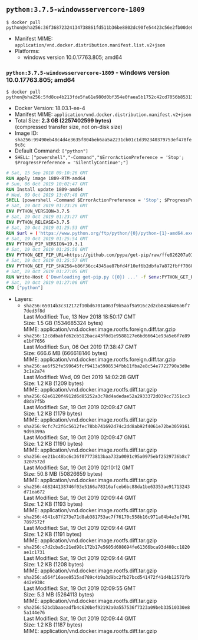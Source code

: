 ## `python:3.7.5-windowsservercore-1809`

```console
$ docker pull python@sha256:36f36872324134738861fd511b36be8802dc90fe54423c56e2fb00de05de5d57
```

-	Manifest MIME: `application/vnd.docker.distribution.manifest.list.v2+json`
-	Platforms:
	-	windows version 10.0.17763.805; amd64

### `python:3.7.5-windowsservercore-1809` - windows version 10.0.17763.805; amd64

```console
$ docker pull python@sha256:5fd8ce4b213fde5fa61e980d0bf354e0faea5b1752c42cd7056b85313aae4da9
```

-	Docker Version: 18.03.1-ee-4
-	Manifest MIME: `application/vnd.docker.distribution.manifest.v2+json`
-	Total Size: **2.3 GB (2257402599 bytes)**  
	(compressed transfer size, not on-disk size)
-	Image ID: `sha256:99490eb48c4d4e3635f804beb6aa5a2231cb01c1d392340379753ef478fe9c8c`
-	Default Command: `["python"]`
-	`SHELL`: `["powershell","-Command","$ErrorActionPreference = 'Stop'; $ProgressPreference = 'SilentlyContinue';"]`

```dockerfile
# Sat, 15 Sep 2018 09:10:26 GMT
RUN Apply image 1809-RTM-amd64
# Sun, 06 Oct 2019 10:02:47 GMT
RUN Install update 1809-amd64
# Wed, 09 Oct 2019 13:07:48 GMT
SHELL [powershell -Command $ErrorActionPreference = 'Stop'; $ProgressPreference = 'SilentlyContinue';]
# Sat, 19 Oct 2019 01:23:26 GMT
ENV PYTHON_VERSION=3.7.5
# Sat, 19 Oct 2019 01:23:27 GMT
ENV PYTHON_RELEASE=3.7.5
# Sat, 19 Oct 2019 01:25:53 GMT
RUN $url = ('https://www.python.org/ftp/python/{0}/python-{1}-amd64.exe' -f $env:PYTHON_RELEASE, $env:PYTHON_VERSION); 	Write-Host ('Downloading {0} ...' -f $url); 	[Net.ServicePointManager]::SecurityProtocol = [Net.SecurityProtocolType]::Tls12; 	Invoke-WebRequest -Uri $url -OutFile 'python.exe'; 		Write-Host 'Installing ...'; 	Start-Process python.exe -Wait 		-ArgumentList @( 			'/quiet', 			'InstallAllUsers=1', 			'TargetDir=C:\Python', 			'PrependPath=1', 			'Shortcuts=0', 			'Include_doc=0', 			'Include_pip=0', 			'Include_test=0' 		); 		$env:PATH = [Environment]::GetEnvironmentVariable('PATH', [EnvironmentVariableTarget]::Machine); 		Write-Host 'Verifying install ...'; 	Write-Host '  python --version'; python --version; 		Write-Host 'Removing ...'; 	Remove-Item python.exe -Force; 		Write-Host 'Complete.'
# Sat, 19 Oct 2019 01:25:54 GMT
ENV PYTHON_PIP_VERSION=19.3.1
# Sat, 19 Oct 2019 01:25:56 GMT
ENV PYTHON_GET_PIP_URL=https://github.com/pypa/get-pip/raw/ffe826207a010164265d9cc807978e3604d18ca0/get-pip.py
# Sat, 19 Oct 2019 01:25:57 GMT
ENV PYTHON_GET_PIP_SHA256=b86f36cc4345ae87bfd4f10ef6b2dbfa7a872fbff70608a1e43944d283fd0eee
# Sat, 19 Oct 2019 01:27:05 GMT
RUN Write-Host ('Downloading get-pip.py ({0}) ...' -f $env:PYTHON_GET_PIP_URL); 	[Net.ServicePointManager]::SecurityProtocol = [Net.SecurityProtocolType]::Tls12; 	Invoke-WebRequest -Uri $env:PYTHON_GET_PIP_URL -OutFile 'get-pip.py'; 	Write-Host ('Verifying sha256 ({0}) ...' -f $env:PYTHON_GET_PIP_SHA256); 	if ((Get-FileHash 'get-pip.py' -Algorithm sha256).Hash -ne $env:PYTHON_GET_PIP_SHA256) { 		Write-Host 'FAILED!'; 		exit 1; 	}; 		Write-Host ('Installing pip=={0} ...' -f $env:PYTHON_PIP_VERSION); 	python get-pip.py 		--disable-pip-version-check 		--no-cache-dir 		('pip=={0}' -f $env:PYTHON_PIP_VERSION) 	; 	Remove-Item get-pip.py -Force; 		Write-Host 'Verifying pip install ...'; 	pip --version; 		Write-Host 'Complete.'
# Sat, 19 Oct 2019 01:27:06 GMT
CMD ["python"]
```

-	Layers:
	-	`sha256:65014b3c312172f10bd6701a063f9b5aaf9a916c2d2cb843d406a6f77ded3f8d`  
		Last Modified: Tue, 13 Nov 2018 18:50:17 GMT  
		Size: 1.5 GB (1534685324 bytes)  
		MIME: application/vnd.docker.image.rootfs.foreign.diff.tar.gzip
	-	`sha256:12c8dbabfd62cb512baca43f0d1e9588127e6bd66641e93a5e6f7e89e1bf7656`  
		Last Modified: Sun, 06 Oct 2019 17:38:47 GMT  
		Size: 666.6 MB (666618146 bytes)  
		MIME: application/vnd.docker.image.rootfs.foreign.diff.tar.gzip
	-	`sha256:ae6f52fe599645fcf9413a5908534fbb11fba2e8c54e7722790a3d0e3c1e2a74`  
		Last Modified: Wed, 09 Oct 2019 14:02:28 GMT  
		Size: 1.2 KB (1209 bytes)  
		MIME: application/vnd.docker.image.rootfs.diff.tar.gzip
	-	`sha256:62e6120f4912d6d85252a3c78d4adedae52a2933372d039cc7351cc3d8da7f5b`  
		Last Modified: Sat, 19 Oct 2019 02:09:47 GMT  
		Size: 1.2 KB (1179 bytes)  
		MIME: application/vnd.docker.image.rootfs.diff.tar.gzip
	-	`sha256:9cfc7c2f6c5612fec78bb741692d74c2dd8ab92f4061e72be30591619d99399a`  
		Last Modified: Sat, 19 Oct 2019 02:09:47 GMT  
		Size: 1.2 KB (1190 bytes)  
		MIME: application/vnd.docker.image.rootfs.diff.tar.gzip
	-	`sha256:ee21bc48bc6c36f07773813baa732a0091c95a0975ebf2529736b8c73207572d`  
		Last Modified: Sat, 19 Oct 2019 02:10:12 GMT  
		Size: 50.8 MB (50826659 bytes)  
		MIME: application/vnd.docker.image.rootfs.diff.tar.gzip
	-	`sha256:468244138746f03e5166a78316afceb6bc88da1be63353ae91713243d71ea672`  
		Last Modified: Sat, 19 Oct 2019 02:09:44 GMT  
		Size: 1.2 KB (1193 bytes)  
		MIME: application/vnd.docker.image.rootfs.diff.tar.gzip
	-	`sha256:4541c87f273e71d8ab381753ac7f76170c558b16c971a04b4e3ef7017897572f`  
		Last Modified: Sat, 19 Oct 2019 02:09:44 GMT  
		Size: 1.2 KB (1191 bytes)  
		MIME: application/vnd.docker.image.rootfs.diff.tar.gzip
	-	`sha256:c7d2cba5c21ed98c172b17e5605d608694fe61366bca93d408cc1820ae1c1731`  
		Last Modified: Sat, 19 Oct 2019 02:09:44 GMT  
		Size: 1.2 KB (1208 bytes)  
		MIME: application/vnd.docker.image.rootfs.diff.tar.gzip
	-	`sha256:a564f16aee0515ad789c4b9a3d9bc2fb27bcd541472f41d4b12572fb442e938c`  
		Last Modified: Sat, 19 Oct 2019 02:09:55 GMT  
		Size: 5.3 MB (5264113 bytes)  
		MIME: application/vnd.docker.image.rootfs.diff.tar.gzip
	-	`sha256:52bd1baaeadfb4c620bef92192a0a557536f7323a09beb33510330e85a144e76`  
		Last Modified: Sat, 19 Oct 2019 02:09:44 GMT  
		Size: 1.2 KB (1187 bytes)  
		MIME: application/vnd.docker.image.rootfs.diff.tar.gzip

